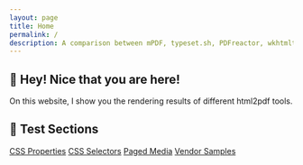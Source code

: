 ```yaml
---
layout: page
title: Home
permalink: /
description: A comparison between mPDF, typeset.sh, PDFreactor, wkhtmltopdf, and WeasyPrint.
---
```


## 👋 Hey! Nice that you are here!

On this website, I show you the rendering results of different html2pdf tools.

## 🔬 Test Sections
<div class="boxes"><a href="/CSS-Properties/">CSS Properties</a>
<a href="/CSS-Selectors/">CSS Selectors</a>
<a href="/Paged-Media/">Paged Media</a>
<a href="/Vendor-Samples/">Vendor Samples</a>
</div>